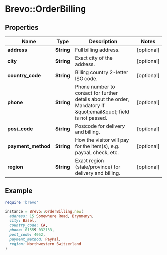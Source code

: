 # Brevo::OrderBilling

## Properties

| Name | Type | Description | Notes |
| ---- | ---- | ----------- | ----- |
| **address** | **String** | Full billing address. | [optional] |
| **city** | **String** | Exact city of the address. | [optional] |
| **country_code** | **String** | Billing country 2-letter ISO code. | [optional] |
| **phone** | **String** | Phone number to contact for further details about the order, Mandatory if \&quot;email\&quot; field is not passed. | [optional] |
| **post_code** | **String** | Postcode for delivery and billing. | [optional] |
| **payment_method** | **String** | How the visitor will pay for the item(s), e.g. paypal, check, etc. | [optional] |
| **region** | **String** | Exact region (state/province) for delivery and billing. | [optional] |

## Example

```ruby
require 'brevo'

instance = Brevo::OrderBilling.new(
  address: 15 Somewhere Road, Brynmenyn,
  city: Basel,
  country_code: CA,
  phone: 01559 032133,
  post_code: 4052,
  payment_method: PayPal,
  region: Northwestern Switzerland
)
```

